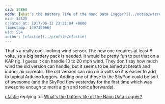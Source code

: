 ```yaml
---
cid: 16868
node: [What's the battery life of the Nano Data Logger?](../notes/warren/06-12-2017/what-s-the-battery-life-of-the-nano-data-logger)
nid: 14525
created_at: 2017-06-12 23:21:04 +0000
timestamp: 1497309664
uid: 554
author: [cfastie](../profile/cfastie)
---
```


That's a really cool-looking wind sensor. The new one requires at least 8 volts, so a big battery pack is needed. It would be pretty fun to put that on a KAP rig. I guess it can handle 10 to 20 mph wind. They don't say how much wind the old version can handle, but it seems to be aimed at breath and indoor air currents. The old version can run on 5 volts so it is easier to add to typical Arduino loggers. Adding one of those to the SkyPod could be sort of awesome (and the SkyPod flew yesterday for the first time which was awesome enough to merit a gin and tonic afterwards). 

[cfastie](../profile/cfastie) replying to: [What's the battery life of the Nano Data Logger?](../notes/warren/06-12-2017/what-s-the-battery-life-of-the-nano-data-logger)


